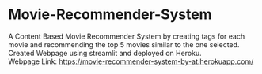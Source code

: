 # Movie-Recommender-System
A Content Based Movie Recommender System by creating tags for each movie and recommending the top 5 movies similar to the one selected. Created Webpage using streamlit and deployed on Heroku.  
Webpage Link: https://movie-recommender-system-by-at.herokuapp.com/
